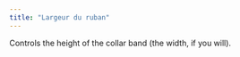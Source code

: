 ```yaml
---
title: "Largeur du ruban"
---
```


Controls the height of the collar band (the width, if you will).

